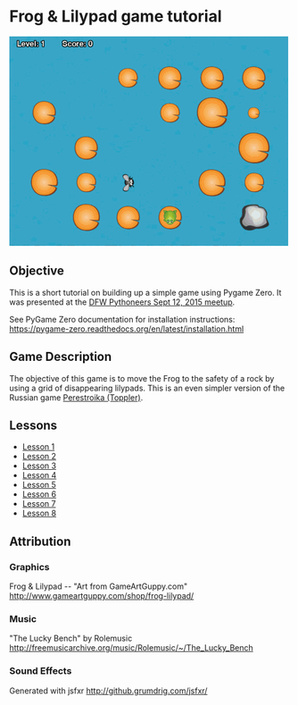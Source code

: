 # Frog & Lilypad game tutorial

![Game Clip](docs/images/game_clip.gif?raw=true)

## Objective
This is a short tutorial on building up a simple game using Pygame Zero. It
was presented at the [DFW Pythoneers Sept 12, 2015 meetup](http://www.meetup.com/dfwpython/events/222577053/).

See PyGame Zero documentation for installation instructions:  
https://pygame-zero.readthedocs.org/en/latest/installation.html

## Game Description
The objective of this game is to move the Frog to the safety of a rock by
using a grid of disappearing lilypads. This is an even simpler version of
the Russian game [Perestroika (Toppler)](https://en.wikipedia.org/wiki/Perestroika_(video_game)).

## Lessons

- [Lesson 1](lesson1/readme.md)
- [Lesson 2](lesson2/readme.md)
- [Lesson 3](lesson3/readme.md)
- [Lesson 4](lesson4/readme.md)
- [Lesson 5](lesson5/readme.md)
- [Lesson 6](lesson6/readme.md)
- [Lesson 7](lesson7/readme.md)
- [Lesson 8](lesson8/readme.md)

## Attribution

### Graphics
  Frog & Lilypad -- "Art from GameArtGuppy.com"
  http://www.gameartguppy.com/shop/frog-lilypad/

### Music
  "The Lucky Bench" by Rolemusic
  http://freemusicarchive.org/music/Rolemusic/~/The_Lucky_Bench

### Sound Effects
  Generated with jsfxr
  http://github.grumdrig.com/jsfxr/
